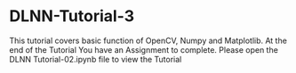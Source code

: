 # DLNN-Tutorial-3
This tutorial covers basic function of OpenCV, Numpy and Matplotlib. At the end of the Tutorial You have an Assignment to complete. Please open the DLNN Tutorial-02.ipynb file to view the Tutorial
